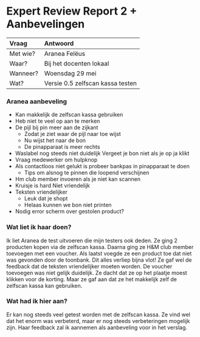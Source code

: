 # Expert Review Report 2 + Aanbevelingen

| Vraag | Antwoord |
| :--- | :--- |
| Met wie? | Aranea Felëus |
| Waar? | Bij het docenten lokaal |
| Wanneer? | Woensdag 29 mei |
| Wat? | Versie 0.5 zelfscan kassa testen |

### Aranea aanbeveling

* Kan makkelijk de zelfscan kassa gebruiken
* Heb niet te veel op aan te merken
* De pijl bij pin meer aan de zijkant
  * Zodat je ziet waar de pijl naar toe wijst
  * Nu wijst het naar de bon
  * De pinapparaat is meer rechts
* Waslabel nog steeds niet duidelijk Vergeet je bon niet als je op ja klikt
* Vraag medewerker om hulpknop
* Als contactloos niet gelukt is probeer  bankpas in pinapparaat te doen 
  * Tips om alsnog te pinnen die loopend verschijnen
* Hm club member invoeren als je niet kan scannen
* Kruisje is hard Niet vriendelijk
* Teksten vriendelijker 
  * Leuk dat je shopt 
  * Helaas kunnen we bon niet printen
* Nodig error scherm over gestolen product?

### Wat liet ik haar doen?

Ik liet Aranea de test uitvoeren die mijn testers ook deden. Ze ging 2 producten kopen via de zelfscan kassa. Daarna ging ze H&M club member toevoegen met een voucher. Als laatst voegde ze een product toe dat niet was gevonden door de toonbank. Dit alles verliep bijna vlot! Ze gaf wel de feedback dat de teksten vriendelijker moeten worden. De voucher toevoegen was niet gelijk duidelijk. Ze dacht dat ze op het plaatje moest klikken voor de korting.  Maar ze gaf aan dat ze het makkelijk zelf de zelfscan kassa kan gebruiken. 

### Wat had ik hier aan?

Er kan nog steeds veel getest worden met de zelfscan kassa. Ze vind wel dat het enorm was verbeterd, maar er nog steeds verbeteringen mogelijk zijn. Haar feedback zal ik aannemen als aanbeveling voor in het verslag. 

